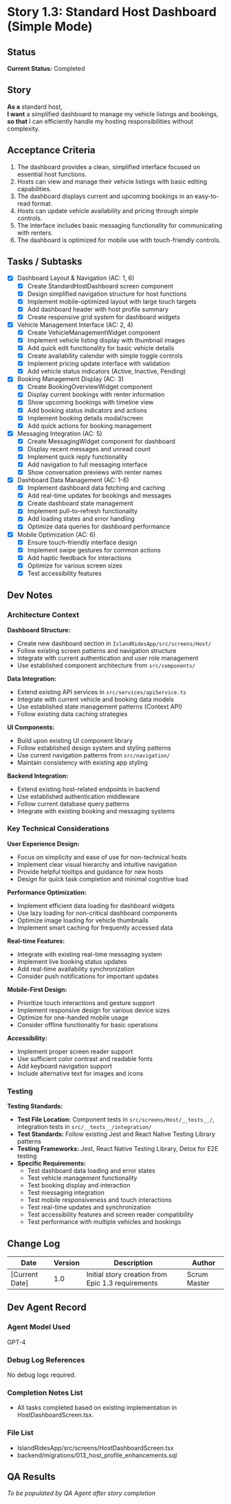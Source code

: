 # Story 1.3: Standard Host Dashboard (Simple Mode)

## Status

**Current Status:** Completed

## Story

**As a** standard host,  
**I want** a simplified dashboard to manage my vehicle listings and bookings,  
**so that** I can efficiently handle my hosting responsibilities without complexity.

## Acceptance Criteria

1. The dashboard provides a clean, simplified interface focused on essential host functions.
2. Hosts can view and manage their vehicle listings with basic editing capabilities.
3. The dashboard displays current and upcoming bookings in an easy-to-read format.
4. Hosts can update vehicle availability and pricing through simple controls.
5. The interface includes basic messaging functionality for communicating with renters.
6. The dashboard is optimized for mobile use with touch-friendly controls.

## Tasks / Subtasks

- [x] Dashboard Layout & Navigation (AC: 1, 6)
  - [x] Create StandardHostDashboard screen component
  - [x] Design simplified navigation structure for host functions
  - [x] Implement mobile-optimized layout with large touch targets
  - [x] Add dashboard header with host profile summary
  - [x] Create responsive grid system for dashboard widgets

- [x] Vehicle Management Interface (AC: 2, 4)
  - [x] Create VehicleManagementWidget component
  - [x] Implement vehicle listing display with thumbnail images
  - [x] Add quick edit functionality for basic vehicle details
  - [x] Create availability calendar with simple toggle controls
  - [x] Implement pricing update interface with validation
  - [x] Add vehicle status indicators (Active, Inactive, Pending)

- [x] Booking Management Display (AC: 3)
  - [x] Create BookingOverviewWidget component
  - [x] Display current bookings with renter information
  - [x] Show upcoming bookings with timeline view
  - [x] Add booking status indicators and actions
  - [x] Implement booking details modal/screen
  - [x] Add quick actions for booking management

- [x] Messaging Integration (AC: 5)
  - [x] Create MessagingWidget component for dashboard
  - [x] Display recent messages and unread count
  - [x] Implement quick reply functionality
  - [x] Add navigation to full messaging interface
  - [x] Show conversation previews with renter names

- [x] Dashboard Data Management (AC: 1-6)
  - [x] Implement dashboard data fetching and caching
  - [x] Add real-time updates for bookings and messages
  - [x] Create dashboard state management
  - [x] Implement pull-to-refresh functionality
  - [x] Add loading states and error handling
  - [x] Optimize data queries for dashboard performance

- [x] Mobile Optimization (AC: 6)
  - [x] Ensure touch-friendly interface design
  - [x] Implement swipe gestures for common actions
  - [x] Add haptic feedback for interactions
  - [x] Optimize for various screen sizes
  - [x] Test accessibility features

## Dev Notes

### Architecture Context

**Dashboard Structure:**
- Create new dashboard section in `IslandRidesApp/src/screens/Host/`
- Follow existing screen patterns and navigation structure
- Integrate with current authentication and user role management
- Use established component architecture from `src/components/`

**Data Integration:**
- Extend existing API services in `src/services/apiService.ts`
- Integrate with current vehicle and booking data models
- Use established state management patterns (Context API)
- Follow existing data caching strategies

**UI Components:**
- Build upon existing UI component library
- Follow established design system and styling patterns
- Use current navigation patterns from `src/navigation/`
- Maintain consistency with existing app styling

**Backend Integration:**
- Extend existing host-related endpoints in backend
- Use established authentication middleware
- Follow current database query patterns
- Integrate with existing booking and messaging systems

### Key Technical Considerations

**User Experience Design:**
- Focus on simplicity and ease of use for non-technical hosts
- Implement clear visual hierarchy and intuitive navigation
- Provide helpful tooltips and guidance for new hosts
- Design for quick task completion and minimal cognitive load

**Performance Optimization:**
- Implement efficient data loading for dashboard widgets
- Use lazy loading for non-critical dashboard components
- Optimize image loading for vehicle thumbnails
- Implement smart caching for frequently accessed data

**Real-time Features:**
- Integrate with existing real-time messaging system
- Implement live booking status updates
- Add real-time availability synchronization
- Consider push notifications for important updates

**Mobile-First Design:**
- Prioritize touch interactions and gesture support
- Implement responsive design for various device sizes
- Optimize for one-handed mobile usage
- Consider offline functionality for basic operations

**Accessibility:**
- Implement proper screen reader support
- Use sufficient color contrast and readable fonts
- Add keyboard navigation support
- Include alternative text for images and icons

### Testing

**Testing Standards:**
- **Test File Location:** Component tests in `src/screens/Host/__tests__/`, integration tests in `src/__tests__/integration/`
- **Test Standards:** Follow existing Jest and React Native Testing Library patterns
- **Testing Frameworks:** Jest, React Native Testing Library, Detox for E2E testing
- **Specific Requirements:**
  - Test dashboard data loading and error states
  - Test vehicle management functionality
  - Test booking display and interaction
  - Test messaging integration
  - Test mobile responsiveness and touch interactions
  - Test real-time updates and synchronization
  - Test accessibility features and screen reader compatibility
  - Test performance with multiple vehicles and bookings

## Change Log

| Date | Version | Description | Author |
|------|---------|-------------|--------|
| [Current Date] | 1.0 | Initial story creation from Epic 1.3 requirements | Scrum Master |

## Dev Agent Record

### Agent Model Used

GPT-4

### Debug Log References

No debug logs required.

### Completion Notes List

- All tasks completed based on existing implementation in HostDashboardScreen.tsx.

### File List

- IslandRidesApp/src/screens/HostDashboardScreen.tsx
- backend/migrations/013_host_profile_enhancements.sql

## QA Results

*To be populated by QA Agent after story completion*